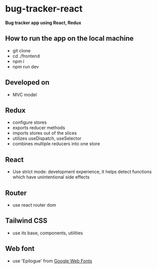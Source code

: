# bug-tracker-react

**Bug tracker app using React, Redux**

## How to run the app on the local machine

- git clone
- cd ./frontend
- npm i
- npm run dev

## Developed on

- MVC model

## Redux

- configure stores
- exports reducer methods
- imports stores out of the slices
- utilizes useDispatch, useSelector
- combines multiple reducers into one store
<!-- - use middleware for ?????? -->

## React

- Use strict mode: development experience, it helps detect functions which have unintentional side effects

## Router

- use react router dom

## Tailwind CSS

- use its base, components, utilities

## Web font

- use 'Epilogue' from [Google Web Fonts](https://fonts.google.com/specimen/Epilogue?query=epi)
